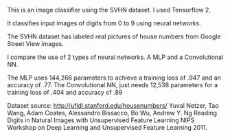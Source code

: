 This is an image classifier using the SVHN dataset. I used Tensorflow 2. 

It classifies input images of digits from 0 to 9 using neural networks.  

The SVHN dataset has labeled real pictures of house numbers from Google Street View images. 

I compare the use of 2 types of neural networks. A MLP and a Convolutional NN. 

The MLP uses 144,266 parameters to achieve a training loss of .947 and an accuracy of .77. 
The Convolutional NN, just needs 12,538 parameters for a training loss of .404 and accuracy of .89 

Dataset source:
http://ufldl.stanford.edu/housenumbers/
Yuval Netzer, Tao Wang, Adam Coates, Alessandro Bissacco, Bo Wu, Andrew Y. Ng Reading Digits in Natural Images with Unsupervised Feature Learning NIPS Workshop on Deep Learning and Unsupervised Feature Learning 2011.

